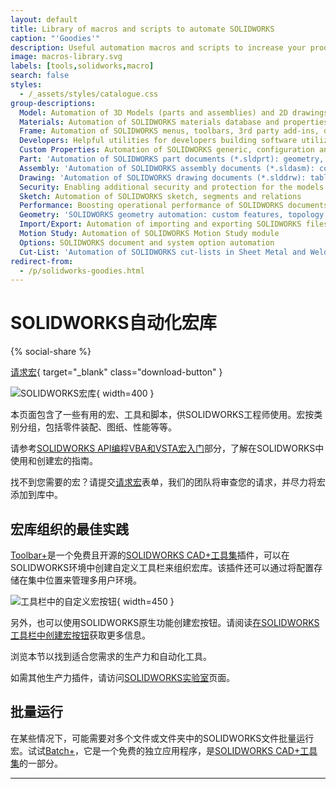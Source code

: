 ```yaml
---
layout: default
title: Library of macros and scripts to automate SOLIDWORKS
caption: "'Goodies'"
description: Useful automation macros and scripts to increase your productivity when working in SOLIDWORKS
image: macros-library.svg
labels: [tools,solidworks,macro]
search: false
styles:
  - /_assets/styles/catalogue.css
group-descriptions:
  Model: Automation of 3D Models (parts and assemblies) and 2D drawings
  Materials: Automation of SOLIDWORKS materials database and properties in parts
  Frame: Automation of SOLIDWORKS menus, toolbars, 3rd party add-ins, documents management
  Developers: Helpful utilities for developers building software utilizing SOLIDWORKS API
  Custom Properties: Automation of SOLIDWORKS generic, configuration and cut-list custom properties
  Part: 'Automation of SOLIDWORKS part documents (*.sldprt): geometry, feature tree'
  Assembly: 'Automation of SOLIDWORKS assembly documents (*.sldasm): components, mates'
  Drawing: 'Automation of SOLIDWORKS drawing documents (*.slddrw): tables, views, sheets'
  Security: Enabling additional security and protection for the models and applications using SOLIDWORKS API
  Sketch: Automation of SOLIDWORKS sketch, segments and relations
  Performance: Boosting operational performance of SOLIDWORKS documents and application
  Geometry: 'SOLIDWORKS geometry automation: custom features, topology optimization'
  Import/Export: Automation of importing and exporting SOLIDWORKS files to different formats
  Motion Study: Automation of SOLIDWORKS Motion Study module
  Options: SOLIDWORKS document and system option automation
  Cut-List: 'Automation of SOLIDWORKS cut-lists in Sheet Metal and Weldment parts and drawings'
redirect-from:
  - /p/solidworks-goodies.html
---
```

# SOLIDWORKS自动化宏库
{% social-share %}

[请求宏](https://github.com/xarial/codestack/issues/new?labels=macro-request){ target="_blank" class="download-button" }

![SOLIDWORKS宏库](macros-library.svg){ width=400 }

本页面包含了一些有用的宏、工具和脚本，供SOLIDWORKS工程师使用。宏按类别分组，包括零件装配、图纸、性能等等。

请参考[SOLIDWORKS API编程VBA和VSTA宏入门](/solidworks-api/getting-started/macros/)部分，了解在SOLIDWORKS中使用和创建宏的指南。

找不到您需要的宏？请提交[请求宏](https://github.com/xarial/codestack/issues/new?labels=macro-request)表单，我们的团队将审查您的请求，并尽力将宏添加到库中。

## 宏库组织的最佳实践

[Toolbar+](https://cadplus.xarial.com/toolbar/)是一个免费且开源的[SOLIDWORKS CAD+工具集](https://cadplus.xarial.com/)插件，可以在SOLIDWORKS环境中创建自定义工具栏来组织宏库。该插件还可以通过将配置存储在集中位置来管理多用户环境。

![工具栏中的自定义宏按钮](macro-library-toolbar.png){ width=450 }

另外，也可以使用SOLIDWORKS原生功能创建宏按钮。请阅读[在SOLIDWORKS工具栏中创建宏按钮](/solidworks-api/getting-started/macros/macro-buttons/)获取更多信息。

浏览本节以找到适合您需求的生产力和自动化工具。

如需其他生产力插件，请访问[SOLIDWORKS实验室](/labs/solidworks/)页面。

## 批量运行

在某些情况下，可能需要对多个文件或文件夹中的SOLIDWORKS文件批量运行宏。试试[Batch+](https://cadplus.xarial.com/batch/)，它是一个免费的独立应用程序，是[SOLIDWORKS CAD+工具集](https://cadplus.xarial.com/)的一部分。

---